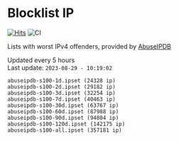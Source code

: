 # Blocklist IP

[![Hits](https://hits.seeyoufarm.com/api/count/incr/badge.svg?url=https%3A%2F%2Fgithub.com%2Fborestad%2Fblocklist-ip%2F&count_bg=%2379C83D&title_bg=%23555555&icon=&icon_color=%23E7E7E7&title=hits&edge_flat=false)](https://hits.seeyoufarm.com)  ![CI](https://img.shields.io/github/workflow/status/borestad/blocklist-ip/CI?style=flat-square)

Lists with worst IPv4 offenders, provided by [AbuseIPDB](https://www.abuseipdb.com/)

<!-- FOOTER-PLACEHOLDER -->
Updated every 5 hours<br>
Last update: `2023-08-29 - 10:19:02`
```
abuseipdb-s100-1d.ipset (24328 ip)
abuseipdb-s100-2d.ipset (29182 ip)
abuseipdb-s100-3d.ipset (32254 ip)
abuseipdb-s100-7d.ipset (40463 ip)
abuseipdb-s100-30d.ipset (63767 ip)
abuseipdb-s100-60d.ipset (87988 ip)
abuseipdb-s100-90d.ipset (94804 ip)
abuseipdb-s100-120d.ipset (142175 ip)
abuseipdb-s100-all.ipset (357181 ip)
```
